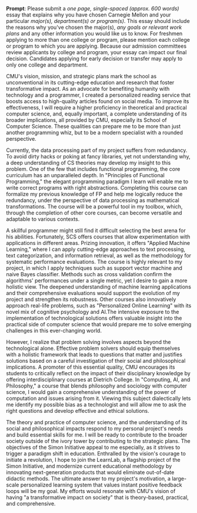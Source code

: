 **Prompt**: Please submit a _one page, single-spaced (approx. 600 words)_ essay that explains why you have chosen Carnegie Mellon and your particular _major(s), department(s) or program(s)_. This essay should include the reasons why you've chosen the major(s), _any goals or relevant work plans_ and any other information you would like us to know. For freshmen applying to more than one college or program, please mention each college or program to which you are applying. Because our admission committees review applicants by college and program, your essay can impact our final decision. Candidates applying for early decision or transfer may apply to only one college and department.

CMU's vision, mission, and strategic plans mark the school as unconventional in its cutting-edge education and research that foster transformative impact. As an advocate for benefiting humanity with technology and a programmer, I created a personalized reading service that boosts access to high-quality articles found on social media. To improve its effectiveness, I will require a higher proficiency in theoretical and practical computer science, and, equally important, a complete understanding of its broader implications, all provided by CMU, especially its School of Computer Science. These qualities can prepare me to be more than just another programming whiz, but to be a modern specialist with a rounded perspective.

Currently, the data processing part of my project suffers from redundancy. To avoid dirty hacks or poking at fancy libraries, yet not understanding why, a deep understanding of CS theories may develop my insight to this problem. One of the few that includes functional programming, the core curriculum has an unparalleled depth. In "Principles of Functional Programming," the elegant programming paradigm I learn will enable me to write correct programs with right abstractions. Completing this course can formalize my previous knowledge of FP and help me logically reduce the redundancy, under the perspective of data processing as mathematical transformations. The course will be a powerful tool in my toolbox, which, through the completion of other core courses, can become versatile and adaptable to various contexts.

A skillful programmer might still find it difficult selecting the best arena for his abilities. Fortunately, SCS offers courses that allow experimentation with applications in different areas. Prizing innovation, it offers "Applied Machine Learning," where I can apply cutting-edge approaches to text processing, text categorization, and information retrieval, as well as the methodology for systematic performance evaluations. The course is highly relevant to my project, in which I apply techniques such as support vector machine and naive Bayes classifier. Methods such as cross validation confirm the algorithms' performances under a single metric, yet I desire to gain a more holistic view. The deepened understanding of machine learning applications and their comprehensive evaluations would support the evolution of my project and strengthen its robustness. Other courses also innovatively approach real-life problems, such as "Personalized Online Learning" with its novel mix of cognitive psychology and AI.The intensive exposure to the implementation of technological solutions offers valuable insight into the practical side of computer science that would prepare me to solve emerging challenges in this ever-changing world.

However, I realize that problem solving involves aspects beyond the technological alone. Effective problem solvers should equip themselves with a holistic framework that leads to questions that matter and justifies solutions based on a careful investigation of their social and philosophical implications. A promoter of this essential quality, CMU encourages its students to critically reflect on the impact of their disciplinary knowledge by offering interdisciplinary courses at Dietrich College. In "Computing, AI, and Philosophy," a course that blends philosophy and sociology with computer science, I would gain a comprehensive understanding of the power of computation and issues arising from it. Viewing this subject dialectically lets me identify my possible bias as a technologist and will allow me to ask the right questions and develop effective and ethical solutions.

The theory and practice of computer science, and the understanding of its social and philosophical impacts respond to my personal project's needs and build essential skills for me. I will be ready to contribute to the broader society outside of the ivory tower by contributing to the strategic plans. The objectives of the Simon Initiative appeal to me especially, as it strives to trigger a paradigm shift in education. Enthralled by the vision's courage to initiate a revolution, I hope to join the LearnLab, a flagship project of the Simon Initiative, and modernize current educational methodology by innovating next-generation products that would eliminate out-of-date didactic methods. The ultimate answer to my project's motivation, a large-scale personalized learning system that values instant positive feedback loops will be my goal. My efforts would resonate with CMU's vision of having "a transformative impact on society" that is theory-based, practical, and comprehensive.